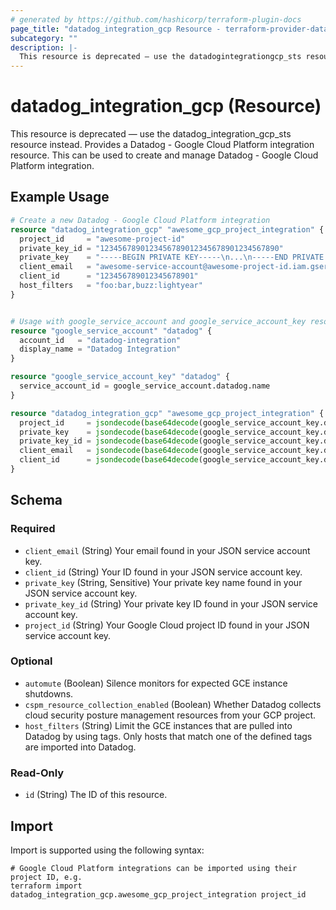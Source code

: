 ```yaml
---
# generated by https://github.com/hashicorp/terraform-plugin-docs
page_title: "datadog_integration_gcp Resource - terraform-provider-datadog"
subcategory: ""
description: |-
  This resource is deprecated — use the datadogintegrationgcp_sts resource instead. Provides a Datadog - Google Cloud Platform integration resource. This can be used to create and manage Datadog - Google Cloud Platform integration.
---
```


# datadog_integration_gcp (Resource)

This resource is deprecated — use the datadog_integration_gcp_sts resource instead. Provides a Datadog - Google Cloud Platform integration resource. This can be used to create and manage Datadog - Google Cloud Platform integration.

## Example Usage

```terraform
# Create a new Datadog - Google Cloud Platform integration
resource "datadog_integration_gcp" "awesome_gcp_project_integration" {
  project_id     = "awesome-project-id"
  private_key_id = "1234567890123456789012345678901234567890"
  private_key    = "-----BEGIN PRIVATE KEY-----\n...\n-----END PRIVATE KEY-----\n"
  client_email   = "awesome-service-account@awesome-project-id.iam.gserviceaccount.com"
  client_id      = "123456789012345678901"
  host_filters   = "foo:bar,buzz:lightyear"
}


# Usage with google_service_account and google_service_account_key resources
resource "google_service_account" "datadog" {
  account_id   = "datadog-integration"
  display_name = "Datadog Integration"
}

resource "google_service_account_key" "datadog" {
  service_account_id = google_service_account.datadog.name
}

resource "datadog_integration_gcp" "awesome_gcp_project_integration" {
  project_id     = jsondecode(base64decode(google_service_account_key.datadog.private_key))["project_id"]
  private_key    = jsondecode(base64decode(google_service_account_key.datadog.private_key))["private_key"]
  private_key_id = jsondecode(base64decode(google_service_account_key.datadog.private_key))["private_key_id"]
  client_email   = jsondecode(base64decode(google_service_account_key.datadog.private_key))["client_email"]
  client_id      = jsondecode(base64decode(google_service_account_key.datadog.private_key))["client_id"]
}
```

<!-- schema generated by tfplugindocs -->
## Schema

### Required

- `client_email` (String) Your email found in your JSON service account key.
- `client_id` (String) Your ID found in your JSON service account key.
- `private_key` (String, Sensitive) Your private key name found in your JSON service account key.
- `private_key_id` (String) Your private key ID found in your JSON service account key.
- `project_id` (String) Your Google Cloud project ID found in your JSON service account key.

### Optional

- `automute` (Boolean) Silence monitors for expected GCE instance shutdowns.
- `cspm_resource_collection_enabled` (Boolean) Whether Datadog collects cloud security posture management resources from your GCP project.
- `host_filters` (String) Limit the GCE instances that are pulled into Datadog by using tags. Only hosts that match one of the defined tags are imported into Datadog.

### Read-Only

- `id` (String) The ID of this resource.

## Import

Import is supported using the following syntax:

```shell
# Google Cloud Platform integrations can be imported using their project ID, e.g.
terraform import datadog_integration_gcp.awesome_gcp_project_integration project_id
```
